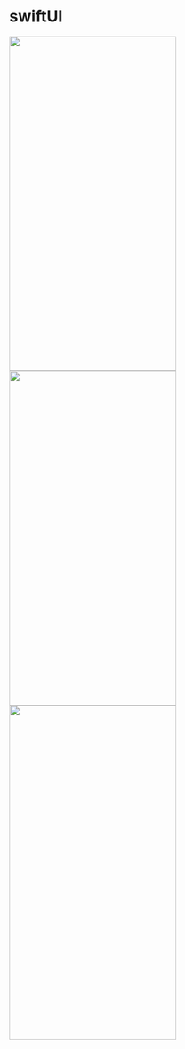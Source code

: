 # swiftUI






<p>
<img width= "300" height="600" src="https://user-images.githubusercontent.com/101572902/202095968-f9a89cfa-a7f6-4a0c-b6f2-e24784d115ef.png">
<img width= "300" height="600" src="https://user-images.githubusercontent.com/101572902/202095995-dec1a838-222f-4922-8e60-067dee259e9d.png">
<img width= "300" height="600" src="https://user-images.githubusercontent.com/101572902/202096571-118d2292-0844-479b-91df-f645ecef6e82.png">






